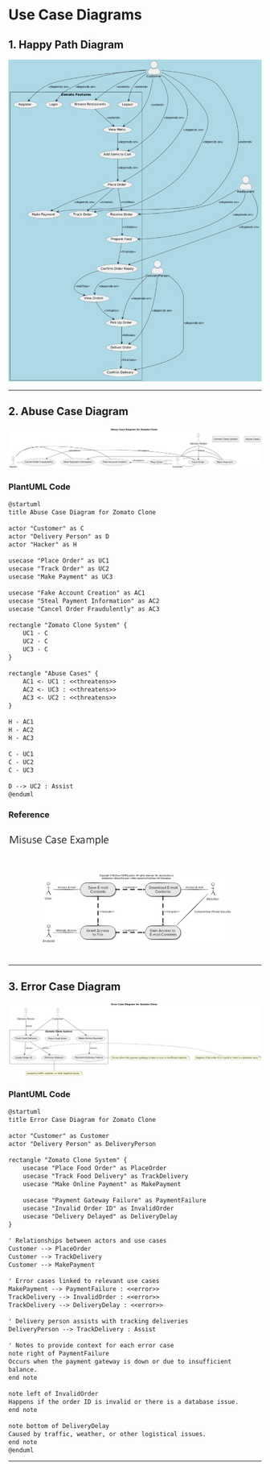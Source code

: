 # **Use Case Diagrams**

## 1. Happy Path Diagram

![Happy Case Diagram](https://github.com/IIITLucknowSWEngg/CSITTeam007/blob/main/Assignment2/HappyPath.jpg)

---

## 2. Abuse Case Diagram

![Abuse Case Diagram](https://github.com/IIITLucknowSWEngg/CSITTeam007/blob/main/Assignment2/AbuseCase.jpg)

### **PlantUML Code**
```plantuml
@startuml
title Abuse Case Diagram for Zomato Clone

actor "Customer" as C
actor "Delivery Person" as D
actor "Hacker" as H

usecase "Place Order" as UC1
usecase "Track Order" as UC2
usecase "Make Payment" as UC3

usecase "Fake Account Creation" as AC1
usecase "Steal Payment Information" as AC2
usecase "Cancel Order Fraudulently" as AC3

rectangle "Zomato Clone System" {
    UC1 - C
    UC2 - C
    UC3 - C
}

rectangle "Abuse Cases" {
    AC1 <- UC1 : <<threatens>>
    AC2 <- UC3 : <<threatens>>
    AC3 <- UC2 : <<threatens>>
}

H - AC1
H - AC2
H - AC3

C - UC1
C - UC2
C - UC3

D --> UC2 : Assist
@enduml
```

### Reference

![Misuse Case Diagram](https://github.com/Tanishk4444/repo-1/blob/main/MisuseCase.jpg)

---

## 3. Error Case Diagram

![Error Case Diagram](https://github.com/IIITLucknowSWEngg/CSITTeam007/blob/main/Assignment2/ErrorCase.jpg)

### **PlantUML Code**
```plantuml
@startuml
title Error Case Diagram for Zomato Clone

actor "Customer" as Customer
actor "Delivery Person" as DeliveryPerson

rectangle "Zomato Clone System" {
    usecase "Place Food Order" as PlaceOrder
    usecase "Track Food Delivery" as TrackDelivery
    usecase "Make Online Payment" as MakePayment

    usecase "Payment Gateway Failure" as PaymentFailure
    usecase "Invalid Order ID" as InvalidOrder
    usecase "Delivery Delayed" as DeliveryDelay
}

' Relationships between actors and use cases
Customer --> PlaceOrder
Customer --> TrackDelivery
Customer --> MakePayment

' Error cases linked to relevant use cases
MakePayment --> PaymentFailure : <<error>>
TrackDelivery --> InvalidOrder : <<error>>
TrackDelivery --> DeliveryDelay : <<error>>

' Delivery person assists with tracking deliveries
DeliveryPerson --> TrackDelivery : Assist

' Notes to provide context for each error case
note right of PaymentFailure
Occurs when the payment gateway is down or due to insufficient balance.
end note

note left of InvalidOrder
Happens if the order ID is invalid or there is a database issue.
end note

note bottom of DeliveryDelay
Caused by traffic, weather, or other logistical issues.
end note
@enduml
```

---
